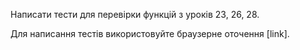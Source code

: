 Написати тести для перевірки функцій з уроків 23, 26, 28.

Для написання тестів використовуйте браузерне оточення [link].
